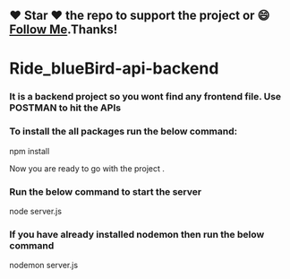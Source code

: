 
## :heart: Star :heart: the repo to support the project or :smile:[Follow Me](https://github.com/kanchan0).Thanks!

# Ride_blueBird-api-backend

### It is a backend project so you wont find any frontend file. Use POSTMAN to hit the APIs
### To install the all packages run the below command: 

npm install 

Now you are ready to go with the project . 

### Run the below command to start the server 

node server.js 

### If you have already installed nodemon then run the below command 

nodemon server.js 
